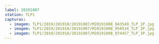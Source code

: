 ```yaml
---
label: 20191007
station: TLP1
capturas:
  - imagem: TLP1/2019/201910/20191007/M20191008_043549_TLP_1P.jpg
  - imagem: TLP1/2019/201910/20191007/M20191008_050534_TLP_1P.jpg
  - imagem: TLP1/2019/201910/20191007/M20191008_074457_TLP_1P.jpg
---
```

